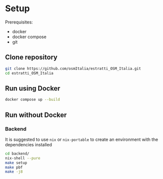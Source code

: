 # Setup

Prerequisites:
- docker
- docker compose
- git

## Clone repository

```bash
git clone https://github.com/osmItalia/estratti_OSM_Italia.git
cd estratti_OSM_Italia
```

## Run using Docker

```bash
docker compose up --build
```

## Run without Docker

### Backend

It is suggested to use `nix` or `nix-portable` to create an environment with the dependencies installed

```bash
cd backend/
nix-shell --pure
make setup
make pbf
make -j8
```

